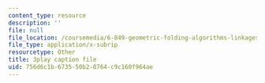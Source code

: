 ```yaml
---
content_type: resource
description: ''
file: null
file_location: /coursemedia/6-849-geometric-folding-algorithms-linkages-origami-polyhedra-fall-2012/756d6c1b673550b28764c9c160f964ae_5lO7gBJEzH4.vtt
file_type: application/x-subrip
resourcetype: Other
title: 3play caption file
uid: 756d6c1b-6735-50b2-8764-c9c160f964ae
---
```

